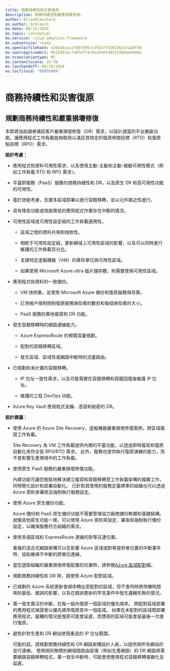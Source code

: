 ```yaml
---
title: 商務持續性和災害復原
description: 商務持續性和嚴重損壞修復。
author: BrianBlanchard
ms.author: brblanch
ms.date: 06/15/2020
ms.topic: conceptual
ms.service: cloud-adoption-framework
ms.subservice: ready
ms.openlocfilehash: e20448cac2f08f895cc3fb1ff430156cb7a20f46
ms.sourcegitcommit: 9b183014c7a6faffac0a1b48fdd321d9bbe640be
ms.translationtype: MT
ms.contentlocale: zh-TW
ms.lasthandoff: 06/19/2020
ms.locfileid: "85076994"
---
```

# <a name="business-continuity-and-disaster-recovery"></a>商務持續性和災害復原

## <a name="planning-for-business-continuity-and-disaster-recovery"></a>規劃商務持續性和嚴重損壞修復

本節將協助讀者捕捉客戶嚴重損壞修復（DR）需求，以設計適當的平台層級功能，讓應用程式工作負載能夠取用以滿足其特定的復原時間目標（RTO）和復原點目標（RPO）需求。

**設計考慮：**

- 應用程式和資料可用性需求，以及使用主動-主動和主動-被動可用性模式（例如工作負載 RTO 和 RPO 需求）。

- 平臺即服務（PaaS）服務的商務持續性和 DR，以及原生 DR 和高可用性功能的可用性。

- 基於效能考慮，支援多區域部署以進行容錯移轉，並以元件鄰近性進行。

- 具有降低功能或效能降低的應用程式作業存在中斷的情況。

- 可用性區域或可用性設定組的工作負載適用性。

  - 區域之間的資料共用和相依性。

  - 相較于可用性設定組，更新網域上可用性區域的影響，以及可以同時進行維護的工作負載百分比。

  - 支援特定虛擬機器（VM）的庫存單位與可用性區域。

  - 如果使用 Microsoft Azure ultra 磁片儲存體，則需要使用可用性區域。

- 應用程式和資料的一致備份。

  - VM 快照集，並使用 Microsoft Azure 備份和復原服務保存庫。

  - 訂用帳戶限制限制復原服務保存庫的數目和每個保存庫的大小。

  - PaaS 服務的異地複寫和 DR 功能。

- 發生容錯移轉時的網路連線能力。

  - Azure ExpressRoute 的頻寬容量規劃。

  - 配對的容錯移轉區域。

  - 發生區域、區域性或網路中斷時的流量路由。

- 已規劃和未計畫的容錯移轉。

  - IP 位址一致性需求，以及可能需要在容錯移轉和容錯回復後維護 IP 位址。

  - 維護的工程 DevOps 功能。

- Azure Key Vault 應用程式金鑰、憑證和秘密的 DR。

**設計建議：**

- 使用 Azure 的 Azure Site Recovery，虛擬機器嚴重損壞修復案例，跨區域複寫工作負載。

  Site Recovery 為 VM 工作負載提供內建的平臺功能，以透過即時複寫和復原自動化來符合低 RPO/RTO 需求。 此外，服務也提供執行復原演練的能力，而不會影響生產環境中的工作負載。

- 使用原生 PaaS 服務的嚴重損壞修復功能。

  內建功能可讓您輕鬆地解決建立複寫和容錯移轉至工作負載架構的複雜工作，同時簡化設計和部署自動化。 已針對其使用的服務定義標準的組織也可以透過 Azure 原則來審核及強制執行服務設定。

- 使用 Azure 原生備份功能。

  Azure 備份和 PaaS 原生備份功能不需要管理協力廠商備份軟體和基礎結構。 就像其他原生功能一樣，可以使用 Azure 原則來設定、審查和強制執行備份設定，以確保服務符合組織的需求。

- 使用多個區域和 ExpressRoute 連線的對等互連位置。

  重複的混合式網路架構可以在影響 Azure 區域或對等提供者位置的中斷事件時，協助確保不中斷的跨單位連線。

- 當您選取組織的嚴重損壞修復配置的位置時，請參閱[Azure 區域配對](https://docs.microsoft.com/azure/best-practices-availability-paired-regions)檔。

- 規劃商務持續性和 DR 時，請使用 Azure 配對區域。

- 已規劃的 Azure 系統更新會順序轉出至配對的區域，但不會同時將停機時間降到最低、錯誤的影響，以及在錯誤更新的罕見事件中發生邏輯失敗的情況。

- 萬一發生廣泛的中斷，在每一組內復原一個區域的優先順序。 跨配對區域部署的應用程式保證會以優先順序復原其中一個區域。 如果在未配對的區域間部署應用程式，最糟的情況是復原可能會延遲，而慣用的區域可能會是最後一次進行復原。

- 避免針對生產和 DR 網站使用重迭的 IP 位址範圍。

  可能的話，請規劃商務持續性和 DR 網路架構設計人員，以提供與所有網站的並行連線。 使用相同無類別網域間路由區塊（例如生產網路）的 DR 網路將需要網路容錯移轉程式，萬一發生中斷時，可能會使應用程式容錯移轉複雜化並延遲。
